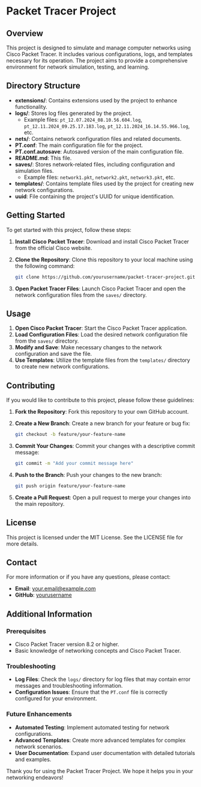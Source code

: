 # Packet Tracer Project

## Overview

This project is designed to simulate and manage computer networks using Cisco Packet Tracer. It includes various configurations, logs, and templates necessary for its operation. The project aims to provide a comprehensive environment for network simulation, testing, and learning.

## Directory Structure

-   **extensions/**: Contains extensions used by the project to enhance functionality.
-   **logs/**: Stores log files generated by the project.
    -   Example files: `pt_12.07.2024_08.10.56.604.log`, `pt_12.11.2024_09.25.17.183.log`, `pt_12.11.2024_16.14.55.966.log`, etc.
-   **nets/**: Contains network configuration files and related documents.
-   **PT.conf**: The main configuration file for the project.
-   **PT.conf.autosave**: Autosaved version of the main configuration file.
-   **README.md**: This file.
-   **saves/**: Stores network-related files, including configuration and simulation files.
    -   Example files: `network1.pkt`, `network2.pkt`, `network3.pkt`, etc.
-   **templates/**: Contains template files used by the project for creating new network configurations.
-   **uuid**: File containing the project's UUID for unique identification.

## Getting Started

To get started with this project, follow these steps:

1. **Install Cisco Packet Tracer**: Download and install Cisco Packet Tracer from the official Cisco website.
2. **Clone the Repository**: Clone this repository to your local machine using the following command:

    ```sh
    git clone https://github.com/yourusername/packet-tracer-project.git
    ```

3. **Open Packet Tracer Files**: Launch Cisco Packet Tracer and open the network configuration files from the `saves/` directory.

## Usage

1. **Open Cisco Packet Tracer**: Start the Cisco Packet Tracer application.
2. **Load Configuration Files**: Load the desired network configuration file from the `saves/` directory.
3. **Modify and Save**: Make necessary changes to the network configuration and save the file.
4. **Use Templates**: Utilize the template files from the `templates/` directory to create new network configurations.

## Contributing

If you would like to contribute to this project, please follow these guidelines:

1. **Fork the Repository**: Fork this repository to your own GitHub account.
2. **Create a New Branch**: Create a new branch for your feature or bug fix:

    ```sh
    git checkout -b feature/your-feature-name
    ```

3. **Commit Your Changes**: Commit your changes with a descriptive commit message:

    ```sh
    git commit -m "Add your commit message here"
    ```

4. **Push to the Branch**: Push your changes to the new branch:

    ```sh
    git push origin feature/your-feature-name
    ```

5. **Create a Pull Request**: Open a pull request to merge your changes into the main repository.

## License

This project is licensed under the MIT License. See the LICENSE file for more details.

## Contact

For more information or if you have any questions, please contact:

-   **Email**: <your.email@example.com>
-   **GitHub**: [yourusername](https://github.com/yourusername)

## Additional Information

### Prerequisites

-   Cisco Packet Tracer version 8.2 or higher.
-   Basic knowledge of networking concepts and Cisco Packet Tracer.

### Troubleshooting

-   **Log Files**: Check the `logs/` directory for log files that may contain error messages and troubleshooting information.
-   **Configuration Issues**: Ensure that the `PT.conf` file is correctly configured for your environment.

### Future Enhancements

-   **Automated Testing**: Implement automated testing for network configurations.
-   **Advanced Templates**: Create more advanced templates for complex network scenarios.
-   **User Documentation**: Expand user documentation with detailed tutorials and examples.

Thank you for using the Packet Tracer Project. We hope it helps you in your networking endeavors!
